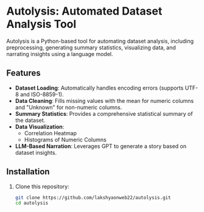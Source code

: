 # Autolysis: Automated Dataset Analysis Tool

Autolysis is a Python-based tool for automating dataset analysis, including preprocessing, generating summary statistics, visualizing data, and narrating insights using a language model.

## Features

- **Dataset Loading**: Automatically handles encoding errors (supports UTF-8 and ISO-8859-1).
- **Data Cleaning**: Fills missing values with the mean for numeric columns and "Unknown" for non-numeric columns.
- **Summary Statistics**: Provides a comprehensive statistical summary of the dataset.
- **Data Visualization**:
  - Correlation Heatmap
  - Histograms of Numeric Columns
- **LLM-Based Narration**: Leverages GPT to generate a story based on dataset insights.

## Installation

1. Clone this repository:
   ```bash
   git clone https://github.com/lakshyaonweb22/autolysis.git
   cd autolysis
